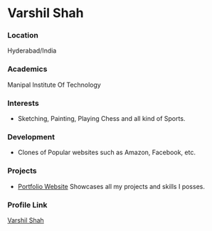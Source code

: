 # Varshil Shah

### Location

Hyderabad/India

### Academics

Manipal Institute Of Technology

### Interests

- Sketching, Painting, Playing Chess and all kind of Sports.

### Development

- Clones of Popular websites such as Amazon, Facebook, etc.

### Projects

- [Portfolio Website](https://varshilshah.netlify.app/) Showcases all my projects and skills I posses.

### Profile Link

[Varshil Shah](https://github.com/varshilshah-2002)
